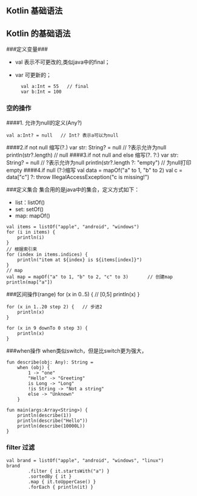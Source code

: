 ## Kotlin 基础语法
## Kotlin 的基础语法

###定义变量###
- val 表示不可更改的,类似java中的final；
- var 可更新的；
		
		val a:Int = 55	 // final
		var b:Int = 100	

### 空的操作
####1. 允许为null的定义(Any?)
	
	val a:Int? = null   // Int? 表示a可以为null

####2.if not null 缩写(?.)
	var str: String? = null     // ?表示允许为null
    println(str?.length)  // null
####3.if not null and else 缩写(?. ?:)
	var str: String? = null     // ?表示允许为null
	println(str?.length ?: "empty")     // 为null打印empty
####4.if null (?:)缩写
	val data = mapOf("a" to 1, "b" to 2)
    val c = data["c"] ?: throw IllegalAccessException("c is missing!")


###定义集合
集合用的是java中的集合，定义方式如下：

- list：listOf()
- set: setOf()
- map: mapOf()

>
	val items = listOf("apple", "android", "windows")
    for (i in items) {
       	println(i)
   	}
   	// 根据索引来
   	for (index in items.indices) {
       	println("item at ${index} is ${items[index]}")
   	}
	// map
	val map = mapOf("a" to 1, "b" to 2, "c" to 3)       // 创建map
    println(map["a"])

###区间操作(range)
	for (x in 0..5) {        // [0,5]
        println(x)
    }

    for (x in 1..20 step 2) {	// 步进2
        println(x)
    }

    for (x in 9 downTo 0 step 3) {
        println(x)
    }

###when操作
when类似switch，但是比switch更为强大，

	fun describe(obj: Any): String =
        when (obj) {
            1 -> "one"
            "Hello" -> "Greeting"
            is Long -> "Long"
            !is String -> "Not a string"
            else -> "Unknown"
        }

	fun main(args:Array<String>) {
    	println(describe(1))
    	println(describe("Hello"))
    	println(describe(10000L))
	}

### filter 过滤

	val brand = listOf("apple", "android", "windows", "linux")
    brand
            .filter { it.startsWith("a") }
            .sortedBy { it }
            .map { it.toUpperCase() }
            .forEach { println(it) }